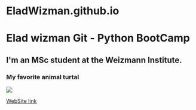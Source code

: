 # EladWizman.github.io
# Elad wizman Git - Python BootCamp
## I'm an MSc student at the Weizmann Institute.
### My favorite animal turtal
![](https://ynet-pic1.yit.co.il/picserver5/crop_images/2022/08/04/r1Cn4AOa9/r1Cn4AOa9_0_202_959_540_0_large.jpg)

[WebSite link](EladWizman.github.io)
